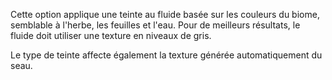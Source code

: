 Cette option applique une teinte au fluide basée sur les couleurs du biome, semblable à l'herbe, les feuilles et l'eau.
Pour de meilleurs résultats, le fluide doit utiliser une texture en niveaux de gris.

Le type de teinte affecte également la texture générée automatiquement du seau.